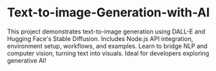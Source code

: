 # Text-to-image-Generation-with-AI
This project demonstrates text-to-image generation using DALL-E and Hugging Face's Stable Diffusion. Includes Node.js API integration, environment setup, workflows, and examples. Learn to bridge NLP and computer vision, turning text into visuals. Ideal for developers exploring generative AI!
